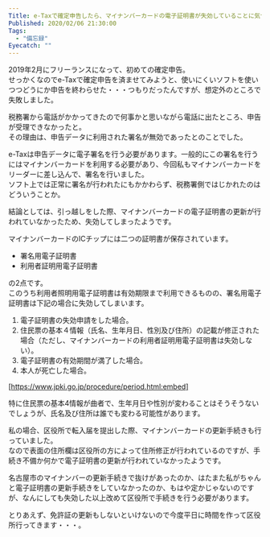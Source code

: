 ```yaml
---
Title: e-Taxで確定申告したら、マイナンバーカードの電子証明書が失効していることに気づいた話
Published: 2020/02/06 21:30:00
Tags:
  - "備忘録"
Eyecatch: ""
---
```

2019年2月にフリーランスになって、初めての確定申告。  
せっかくなのでe-Taxで確定申告を済ませてみようと、使いにくいソフトを使いつつどうにか申告を終わらせた・・・つもりだったんですが、想定外のところで失敗しました。  

税務署から電話がかかってきたので何事かと思いながら電話に出たところ、申告が受理できなかったと。  
その理由は、申告データに利用された署名が無効であったとのことでした。  

e-Taxは申告データに電子署名を行う必要があります。一般的にこの署名を行うにはマイナンバーカードを利用する必要があり、今回私もマイナンバーカードをリーダーに差し込んで、署名を行いました。  
ソフト上では正常に署名が行われたにもかかわらず、税務署側ではじかれたのはどういうことか。  

結論としては、引っ越しをした際、マイナンバーカードの電子証明書の更新が行われていなかったため、失効してしまったようです。  

<!-- more -->

マイナンバーカードのICチップには二つの証明書が保存されています。  


* 署名用電子証明書
* 利用者証明用電子証明書

の2点です。  
このうち利用者照明用電子証明書は有効期限まで利用できるものの、署名用電子証明書は下記の場合に失効してしまいます。  

1. 電子証明書の失効申請をした場合。
1. 住民票の基本４情報（氏名、生年月日、性別及び住所）の記載が修正された場合（ただし、マイナンバーカードの利用者証明用電子証明書は失効しない）。
1. 電子証明書の有効期間が満了した場合。
1. 本人が死亡した場合。

[https://www.jpki.go.jp/procedure/period.html:embed]

特に住民票の基本4情報が曲者で、生年月日や性別が変わることはそうそうないでしょうが、氏名及び住所は誰でも変わる可能性があります。  

私の場合、区役所で転入届を提出した際、マイナンバーカードの更新手続きも行っていました。  
なので表面の住所欄は区役所の方によって住所修正が行われているのですが、手続き不備か何かで電子証明書の更新が行われていなかったようです。  

名古屋市のマイナンバーの更新手続きで抜けがあったのか、はたまた私がちゃんと電子証明書の更新手続きをしていなかったのか、もはや定かじゃないのですが、なんにしても失効した以上改めて区役所で手続きを行う必要があります。  

とりあえず、免許証の更新もしないといけないので今度平日に時間を作って区役所行ってきます・・・。